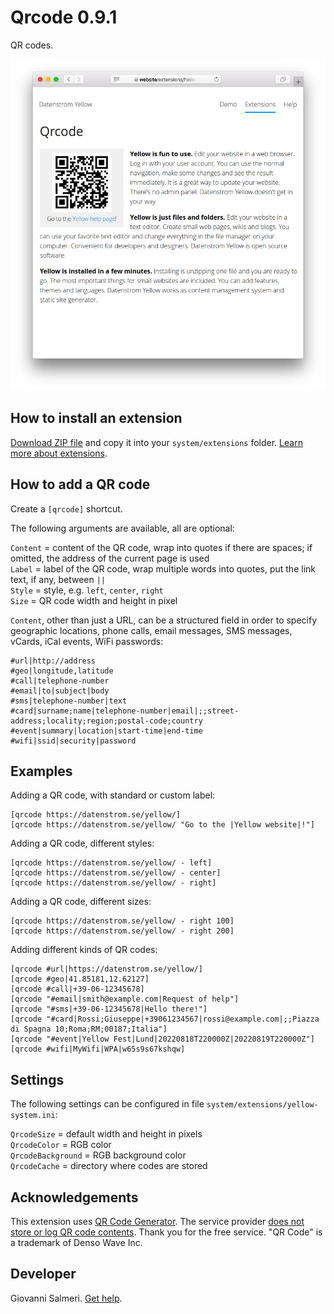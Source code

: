 # Qrcode 0.9.1

QR codes.

<p align="center"><img src="SCREENSHOT.png" alt="Screenshot"></p>

## How to install an extension

[Download ZIP file](https://github.com/GiovanniSalmeri/yellow-qrcode/archive/refs/heads/main.zip) and copy it into your `system/extensions` folder. [Learn more about extensions](https://github.com/annaesvensson/yellow-update).

## How to add a QR code

Create a `[qrcode]` shortcut.

The following arguments are available, all are optional:
 
`Content` = content of the QR code, wrap into quotes if there are spaces; if omitted, the address of the current page is used  
`Label` = label of the QR code, wrap multiple words into quotes, put the link text, if any, between `||`  
`Style` = style, e.g. `left`, `center`, `right`  
`Size` = QR code width and height in pixel  

`Content`, other than just a URL, can be a structured field in order to specify geographic locations, phone calls, email messages, SMS messages, vCards, iCal events, WiFi passwords:

    #url|http://address
    #geo|longitude,latitude
    #call|telephone-number
    #email|to|subject|body
    #sms|telephone-number|text
    #card|surname;name|telephone-number|email|;;street-address;locality;region;postal-code;country
    #event|summary|location|start-time|end-time
    #wifi|ssid|security|password

## Examples

Adding a QR code, with standard or custom label:

    [qrcode https://datenstrom.se/yellow/]
    [qrcode https://datenstrom.se/yellow/ "Go to the |Yellow website|!"]

Adding a QR code, different styles:

    [qrcode https://datenstrom.se/yellow/ - left]
    [qrcode https://datenstrom.se/yellow/ - center]
    [qrcode https://datenstrom.se/yellow/ - right]

Adding a QR code, different sizes:

    [qrcode https://datenstrom.se/yellow/ - right 100]
    [qrcode https://datenstrom.se/yellow/ - right 200]

Adding different kinds of QR codes:

    [qrcode #url|https://datenstrom.se/yellow/]
    [qrcode #geo|41.85181,12.62127]
    [qrcode #call|+39-06-12345678]
    [qrcode "#email|smith@example.com|Request of help"]
    [qrcode "#sms|+39-06-12345678|Hello there!"]
    [qrcode "#card|Rossi;Giuseppe|+39061234567|rossi@example.com|;;Piazza di Spagna 10;Roma;RM;00187;Italia"]
    [qrcode "#event|Yellow Fest|Lund|20220818T220000Z|20220819T220000Z"]
    [qrcode #wifi|MyWifi|WPA|w65s9s67kshqw]

## Settings

The following settings can be configured in file `system/extensions/yellow-system.ini`:

`QrcodeSize` = default width and height in pixels  
`QrcodeColor` = RGB color  
`QrcodeBackground` = RGB background color  
`QrcodeCache` = directory where codes are stored  

## Acknowledgements

This extension uses [QR Code Generator](https://goqr.me/api/). The service provider [does not store or log QR code contents](https://goqr.me/privacy-safety-security/). Thank you for the free service. "QR Code" is a trademark of Denso Wave Inc.

## Developer

Giovanni Salmeri. [Get help](https://datenstrom.se/yellow/help/).
